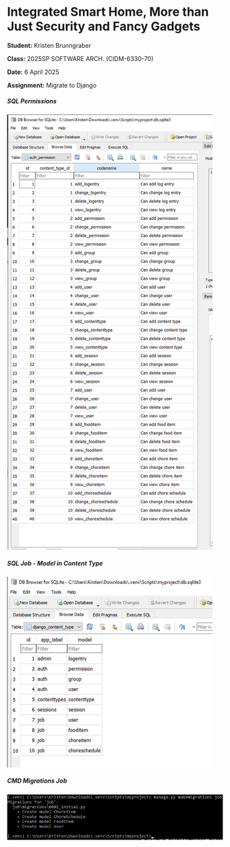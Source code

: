 # Integrated Smart Home, More than Just Security and Fancy Gadgets
**Student:** Kristen Brunngraber

**Class:**  2025SP SOFTWARE ARCH. (CIDM-6330-70)

**Date:** 6 April 2025

**Assignment:** Migrate to Django


##### SQL Permissions

![SQL Permissions](/Assignment%204/SQL2.png "SQL Permissions")


##### SQL Job - Model in Content Type

![SQL Job](/Assignment%204/SQL1.png "SQL Job")


##### CMD Migrations Job

![CMD Migrations](/Assignment%204/CMD1.png "CMD Migrations")
